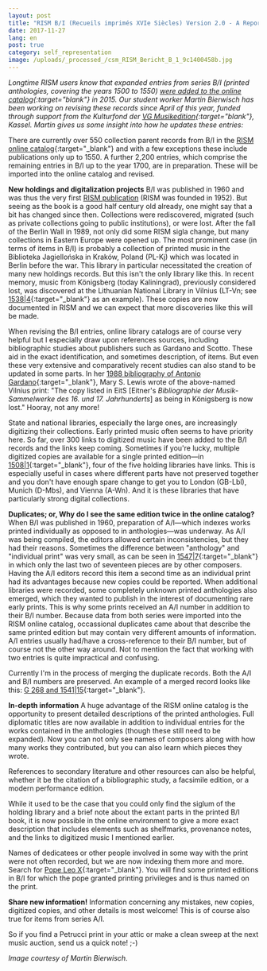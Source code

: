 ```yaml
---
layout: post
title: "RISM B/I (Recueils imprimés XVIe Siècles) Version 2.0 - A Report from the Central Office"
date: 2017-11-27
lang: en
post: true
category: self_representation
image: /uploads/_processed_/csm_RISM_Bericht_B_1_9c1400458b.jpg
---
```



_Longtime RISM users know that expanded entries from series B/I (printed anthologies, covering the years 1500 to 1550) [were added to the online catalog](http://www.rism.info/en/home/newsdetails/article/64/printed-music-ai-and-bi-now-in-risms-online-catalog.html){:target="_blank"} in 2015. Our student worker Martin Bierwisch has been working on revising these records since April of this year, funded through support from the Kulturfond der [VG Musikedition](https://www.vg-musikedition.de/){:target="_blank"}, Kassel__. Martin gives us some insight into how he updates these entries:_

There are currently over 550 collection parent records from B/I in the [RISM online catalog](https://opac.rism.info/metaopac/start.do?View=rism){:target="_blank"} and with a few exceptions these include publications only up to 1550. A further 2,200 entries, which comprise the remaining entries in B/I up to the year 1700, are in preparation. These will be imported into the online catalog and revised.

**New holdings and digitalization projects**
B/I was published in 1960 and was thus the very first [RISM publication](/publications.html "Opens internal link in current window") (RISM was founded in 1952). But seeing as the book is a good half century old already, one might say that a bit has changed since then. Collections were rediscovered, migrated (such as private collections going to public institutions), or were lost. After the fall of the Berlin Wall in 1989, not only did some RISM sigla change, but many collections in Eastern Europe were opened up. The most prominent case (in terms of items in B/I) is probably a collection of printed music in the Biblioteka Jagiellońska in Kraków, Poland (PL-Kj) which was located in Berlin before the war. This library in particular necessitated the creation of many new holdings records. But this isn't the only library like this. In recent memory, music from Königsberg (today Kaliningrad), previously considered lost, was discovered at the Lithuanian National Library in Vilnius (LT-Vn; see [1538|4](https://opac.rism.info/search?id=00000993104216&Language=en){:target="_blank"} as an example). These copies are now documented in RISM and we can expect that more discoveries like this will be made.

When revising the B/I entries, online library catalogs are of course very helpful but I especially draw upon references sources, including bibliographic studies about publishers such as Gardano and Scotto. These aid in the exact identification, and sometimes description, of items. But even these very extensive and comparatively recent studies can also stand to be updated in some parts. In her [1988 bibliography of Antonio Gardano](http://www.worldcat.org/oclc/16405793){:target="_blank"}, Mary S. Lewis wrote of the above-named Vilnius print: "The copy listed in EitS [Eitner's _Bibliographie der Musik-Sammelwerke des 16. und 17. Jahrhunderts_] as being in Königsberg is now lost." Hooray, not any more!

State and national libraries, especially the large ones, are increasingly digitizing their collections. Early printed music often seems to have priority here. So far, over 300 links to digitized music have been added to the B/I records and the links keep coming. Sometimes if you're lucky, multiple digitized copies are available for a single printed edition—in [1508|1](https://opac.rism.info/search?id=00000993103816&Language=en){:target="_blank"}, four of the five holding libraries have links. This is especially useful in cases where different parts have not preserved together and you don't have enough spare change to get you to London (GB-Lbl), Munich (D-Mbs), and Vienna (A-Wn). And it is these libraries that have particularly strong digital collections.

**Duplicates; or, Why do I see the same edition twice in the online catalog?**
When B/I was published in 1960, preparation of A/I—which indexes works printed individually as opposed to in anthologies—was underway. As A/I was being compiled, the editors allowed certain inconsistencies, but they had their reasons. Sometimes the difference between "anthology" and "individual print" was very small, as can be seen in [1547|7](https://opac.rism.info/search?id=00000993104538&Language=en){:target="_blank"} in which only the last two of seventeen pieces are by other composers. Having the A/I editors record this item a second time as an individual print had its advantages because new copies could be reported. When additional libraries were recorded, some completely unknown printed anthologies also emerged, which they wanted to publish in the interest of documenting rare early prints. This is why some prints received an A/I number in addition to their B/I number. Because data from both series were imported into the RISM online catalog, occassional duplicates came about that describe the same printed edition but may contain very different amounts of information. A/I entries usually had/have a cross-reference to their B/I number, but of course not the other way around. Not to mention the fact that working with two entries is quite impractical and confusing.

Currently I'm in the process of merging the duplicate records. Both the A/I and B/I numbers are preserved. An example of a merged record looks like this: [G 268 and 1541|15](https://opac.rism.info/search?id=00000993104307&Language=en){:target="_blank"}.

**In-depth information**
A huge advantage of the RISM online catalog is the opportunity to present detailed descriptions of the printed anthologies. Full diplomatic titles are now available in addition to individual entries for the works contained in the anthologies (though these still need to be expanded). Now you can not only see names of composers along with how many works they contributed, but you can also learn which pieces they wrote.

References to secondary literature and other resources can also be helpful, whether it be the citation of a bibliographic study, a facsimile edition, or a modern performance edition.

While it used to be the case that you could only find the siglum of the holding library and a brief note about the extant parts in the printed B/I book, it is now possible in the online environment to give a more exact description that includes elements such as shelfmarks, provenance notes, and the links to digitized music I mentioned earlier.

Names of dedicatees or other people involved in some way with the print were not often recorded, but we are now indexing them more and more. Search for [Pope Leo X](https://opac.rism.info/search?View=rism&q=Leo+X+Papa){:target="_blank"}. You will find some printed editions in B/I for which the pope granted printing privileges and is thus named on the print.

**Share new information!**
Information concerning any mistakes, new copies, digitized copies, and other details is most welcome! This is of course also true for items from series A/I.

So if you find a Petrucci print in your attic or make a clean sweep at the next music auction, send us a quick note! ;-)

_Image courtesy of Martin Bierwisch._

<script type="text/javascript">var switchTo5x=true;</script><script type="text/javascript" src="http://w.sharethis.com/button/buttons.js"></script><script type="text/javascript">stLight.options({publisher: "9b601438-1ce1-49d8-bfd7-9cff5df54c17", doNotHash: false, doNotCopy: false, hashAddressBar: false});</script>